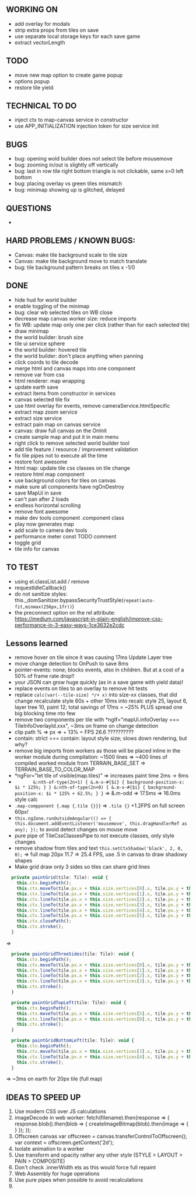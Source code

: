 ## WORKING ON
- add overlay for modals
- strip extra props from tiles on save
- use separate local storage keys for each save game 
- extract vectorLength

## TODO
- move new map option to create game popup
- options popup
- restore tile yield

## TECHNICAL TO DO
- inject ctx to map-canvas service in constructor
- use APP_INITIALIZATION injection token for size service init

## BUGS
- bug: opening wold builder does not select tile before mousemove
- bug: zooming in/out is slightly off vertically
- bug: last in row tile right bottom triangle is not clickable, same x=0 left bottom
- bug: placing overlay vs green tiles mismatch
- bug: minimap showing up is glitched, delayed

## QUESTIONS
- 

## HARD PROBLEMS / KNOWN BUGS:
- Canvas: make tile background scale to tile size
- Canvas: make tile background move to match translate
- bug: tile background pattern breaks on tiles x -1/0

## DONE
- hide hud for world builder
- enable toggling of the minimap
- bug: clear wb selected tiles on WB close
- decrease map canvas worker size: reduce imports
- fix WB: update map only one per click (rather than for each selected tile) 
- draw minimap
- the world builder: brush size
- tile ui service sphere
- the world builder: hovered tile
- the world builder: don't place anything when panning
- click coords to tile decode
- merge html and canvas maps into one component
- remove var from css
- html renderer: map wrapping
- update earth save
- extract items from constructor in services
- canvas selected tile fix
- use html overlay for events, remove cameraService.htmlSpecific
- extract map zoom service
- extract size service
- extract pain map on canvas service
- canvas: draw full canvas on the OnInit
- create sample map and put it in main menu
- right click to remove selected world builder tool
- add tile feature / resource / improvement validation
- fix tile pipes not to execute all the time
- restore font awesome
- html map: update tile css classes on tile change
- restore html map component
- use background colors for tiles on canvas 
- make sure all components have ngOnDestroy 
- save MapUi in save
- can't pan after 2 loads
- endless horizontal scrolling
- remove font awesome
- make dev tools component .component class
- play now generates map
- add scale to camera dev tools
- performance meter const TODO comment
- toggle grid
- tile info for canvas

  

## TO TEST
- using el.classList.add / remove
- requestIdleCallback()
- do not sanitize styles: this._domSanitizer.bypassSecurityTrustStyle(`repeat(auto-fit,minmax(256px,1fr))`)
- the preconnect option on the rel attribute: https://medium.com/javascript-in-plain-english/improve-css-performance-in-3-easy-ways-1ce3632e2cdc




## Lessons learned
- remove hover on tile since it was causing 17ms Update Layer tree
- move change detection to OnPush to save 8ms
- pointer-events: none; blocks events, also in children. But at a cost of a 50% of frame rate drop!!
- your JSON can grow huge quickly (as in a save game with yield data)!
- replace events on tiles to an overlay to remove hit tests  
- replace `calc(var(--tile-size) */+ x)` into size-xx classes, that did change recalculate style 60s + other 10ms into recalc style 25, layout 6, layer tree 10, paint 12; total savings of 17ms = ~25% PLUS spread one big blocking time nto few
- remove two components per tile with *ngIf="mapUi.infoOverlay === TileInfoOverlayId.xxx", ~3ms on frame on change detection
- clip path % => px => + 13% = FPS 26.6 ??????????
- contain: strict === contain: layout style size; slows down rendering, but why?
- remove big imports from workers as those will be placed inline in the worker module during compilation: ~1500 lines => ~400 lines of compiled worked module from TERRAIN_BASE_SET => TERRAIN_BASE_TO_COLOR_MAP 
- *ngFor="let tile of visible(map.tiles)" => increases paint time 2ms -> 6ms
- `        &:nth-of-type(2n+1) {
             &.m-x-#{$i} {
               background-position-x: $i * 125%;
             }
           }
           &:nth-of-type(2n+0) {
             &.m-x-#{$i} {
               background-position-x: $i * 125% + 62.5%;
             }
           }
` => &.m-odd => 17.5ms => 16.0ms style calc
- `.map-compponent {.map {.tile {}}}` => `.tile {}` +1.2FPS on full screen 60px!
- `this.ngZone.runOutsideAngular(() => {
     this.document.addEventListener('mousemove', this.dragHandlerRef as any);
   });` to avoid detect changes on mouse move
- pure pipe of TileCssClassesPipe to not execute classes, only style changes
- remove shadow from tiles and text `this.setCtxShadow('black', 2, 0, 0);` => full map 20px 11.7 => 25.4 FPS, use .5 in canvas to draw shadowy shapes 
- Make grid draw only 3 sides so tiles can share grid lines 
```javascript
  private paintGrid(tile: Tile): void {
    this.ctx.beginPath();
    this.ctx.moveTo(tile.px.x + this.size.vertices[0].x, tile.px.y + this.size.vertices[0].y);
    this.ctx.lineTo(tile.px.x + this.size.vertices[1].x, tile.px.y + this.size.vertices[1].y);
    this.ctx.lineTo(tile.px.x + this.size.vertices[2].x, tile.px.y + this.size.vertices[2].y);
    this.ctx.lineTo(tile.px.x + this.size.vertices[3].x, tile.px.y + this.size.vertices[3].y);
    this.ctx.lineTo(tile.px.x + this.size.vertices[4].x, tile.px.y + this.size.vertices[4].y);
    this.ctx.lineTo(tile.px.x + this.size.vertices[5].x, tile.px.y + this.size.vertices[5].y);
    this.ctx.closePath();
    this.ctx.stroke();
  }
```
=>
```javascript
  private paintGridThreeSides(tile: Tile): void {
    this.ctx.beginPath();
    this.ctx.moveTo(tile.px.x + this.size.vertices[0].x, tile.px.y + this.size.vertices[0].y + 0.5);
    this.ctx.lineTo(tile.px.x + this.size.vertices[1].x, tile.px.y + this.size.vertices[1].y + 0.5);
    this.ctx.lineTo(tile.px.x + this.size.vertices[2].x, tile.px.y + this.size.vertices[2].y - 1);
    this.ctx.lineTo(tile.px.x + this.size.vertices[3].x, tile.px.y + this.size.vertices[3].y - 1);
    this.ctx.stroke();
  }

  private paintGridTopLeft(tile: Tile): void {
    this.ctx.beginPath();
    this.ctx.moveTo(tile.px.x + this.size.vertices[5].x, tile.px.y + this.size.vertices[5].y + 0.5);
    this.ctx.lineTo(tile.px.x + this.size.vertices[0].x, tile.px.y + this.size.vertices[0].y + 0.5);
    this.ctx.stroke();
  }

  private paintGridBottomLeft(tile: Tile): void {
    this.ctx.beginPath();
    this.ctx.moveTo(tile.px.x + this.size.vertices[3].x, tile.px.y + this.size.vertices[3].y - 1);
    this.ctx.lineTo(tile.px.x + this.size.vertices[4].x, tile.px.y + this.size.vertices[4].y - 1);
    this.ctx.stroke();
  }
```
=> ~3ms on earth for 20px tile (full map)

## IDEAS TO SPEED UP 
1. Use modern CSS over JS calculations 
1. imageDecode in web worker:
fetch(filename).then(response => {
  response.blob().then(blob => {
    createImageBitmap(blob).then(image => {
    }
  });
});
1. Offscreen canvas
var offscreen = canvas.transferControlToOffscreen();
var context = offscreen.getContext('2d');
1. Isolate animation to a worker
1. Use transform and opacity rather any other style (STYLE > LAYOUT > PAIN > COMPOSITE)
1. Don't check .innerWidth ets as this would force full repaint
1. Web Assembly for huge operations
1. Use pure pipes when possible to avoid recalculations
1.  

